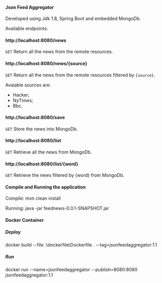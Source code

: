 #### Json Feed Aggregator ####

Developed using Jdk 1.8, Spring Boot and embedded MongoDb. 

Available endpoints:

#### http://localhost:8080/news ####
`GET` Return all the news from the remote resources.

#### http://localhost:8080/news/{source} ####

`GET` Return all the news from the remote resources filtered by `{source}`.

Avaiable sources are:

* Hacker;
* NyTimes;
* Bbc.
	 
#### http://localhost:8080/save ####

`GET` Store the news into MongoDb.

#### http://localhost:8080/list ####

`GET` Retrieve all the news from MongoDb.

#### http://localhost:8080/list/{word} ####

`GET` Retrieve the news filtered by {word} from MongoDb.

#### Compile and Running the application ####
Compile: mvn clean install

Running: java -jar feednews-0.0.1-SNAPSHOT.jar

#### Docker Container ####

##### Deploy #####
docker build --file .\dockerfile\Dockerfile . --tag=jsonfeedaggregator:1.1

##### Run #####
docker run --name=jsonfeedaggregator --publish=8080:8080 jsonfeedaggregator:1.1
